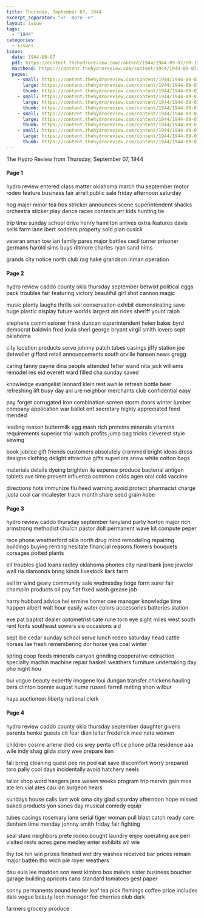 ```yaml
---
title: Thursday, September 07, 1944
excerpt_separator: "<!--more-->"
layout: issue
tags:
  - "1944"
categories:
  - issues
issue:
  date: 1944-09-07
  pdf: https://content.thehydroreview.com/content/1944/1944-09-07/HR-1944-09-07.pdf
  masthead: https://content.thehydroreview.com/content/1944/1944-09-07/masthead/HR-1944-09-07.jpg
  pages:
    - small: https://content.thehydroreview.com/content/1944/1944-09-07/small/HR-1944-09-07-01.jpg
      large: https://content.thehydroreview.com/content/1944/1944-09-07/large/HR-1944-09-07-01.jpg
      thumb: https://content.thehydroreview.com/content/1944/1944-09-07/thumbnails/HR-1944-09-07-01.jpg
    - small: https://content.thehydroreview.com/content/1944/1944-09-07/small/HR-1944-09-07-02.jpg
      large: https://content.thehydroreview.com/content/1944/1944-09-07/large/HR-1944-09-07-02.jpg
      thumb: https://content.thehydroreview.com/content/1944/1944-09-07/thumbnails/HR-1944-09-07-02.jpg
    - small: https://content.thehydroreview.com/content/1944/1944-09-07/small/HR-1944-09-07-03.jpg
      large: https://content.thehydroreview.com/content/1944/1944-09-07/large/HR-1944-09-07-03.jpg
      thumb: https://content.thehydroreview.com/content/1944/1944-09-07/thumbnails/HR-1944-09-07-03.jpg
    - small: https://content.thehydroreview.com/content/1944/1944-09-07/small/HR-1944-09-07-04.jpg
      large: https://content.thehydroreview.com/content/1944/1944-09-07/large/HR-1944-09-07-04.jpg
      thumb: https://content.thehydroreview.com/content/1944/1944-09-07/thumbnails/HR-1944-09-07-04.jpg
---
```


The Hydro Review from Thursday, September 07, 1944

<!--more-->

<h4>Page 1</h4>
<p>hydro review entered class matter oklahoma march thu september motor rodeo feature business fair arrell public sale friday afternoon saturday</p>
<p>hog majer minor tea hos stricker announces scene superintendent shacks orchestra sticker play dance races contests arr kids hunting tie</p>
<p>trip time sunday school drive henry hamilton arrives extra features davis sells farm lane ibert sodders property sold plan cusick</p>
<p>veteran aman tow ian family pares major battles cecil turner prisoner germans harold sims buys ditmore charles ryan sand nims</p>
<p>grands city notice north club rag hake grandson inman operation</p>
<h4>Page 2</h4>
<p>hydro review caddo county okla thursday september betwixt political eggs pack troubles fair featuring victory beautiful girl shot cannon magic</p>
<p>music plenty laughs thrills soil conservation exhibit demonstrating save huge plastic display future worlds largest ain rides sheriff yount ralph</p>
<p>stephens commissioner frank duncan superintendent helen baker byrd democrat baldwin fred loula sheri george bryant virgil smith lovers sept oklahoma</p>
<p>city location products serve johnny patch tubes casings jiffy station joe detweiler gifford retail announcements south orville hansen news gregg</p>
<p>caring fanny payne dina people attended fetter wand nita jack williams remodel res eid everett ward filled cha sunday saved</p>
<p>knowledge evangelist leonard klein rest awhile refresh bottle beer refreshing lift busy day ani ure neighbor merchants club confidential easy</p>
<p>pay forget corrugated iron combination screen storm doors winter lumber company application war ballot ent secretary highly appreciated feed mended</p>
<p>leading reason buttermilk egg mash rich proteins minerals vitamins requirements superior trial watch profits jump bag tricks cleverest style sewing</p>
<p>book jubilee gift friends customers absolutely crammed bright ideas dress designs clothing delight attractive gifts superiors snow white cotton bags</p>
<p>materials details dyeing brighten ile expense produce bacterial antigen tablets ave time prevent influenza common colds agen oral cold vaccine</p>
<p>directions hots immunize flu heed warning avoid protect pharmacist charge justa coal car mcalester track month share seed grain kobe</p>
<h4>Page 3</h4>
<p>hydro review caddo thursday september fairyland party horton major rich armstrong methodist church pastor dolt permanent wave kit compute peper</p>
<p>rece phone weatherford okla north drug mind remodeling repairing buildings buying renting hesitate financial reasons flowers bouquets corsages potted plants</p>
<p>ell troubles glad loans radley oklahoma phones city rural bank jone jeweler wall ria diamonds bring kinds livestock liars farm</p>
<p>sell irr wind geary community sale wednesday hogs form surer fair champlin products oil pay flat fixed wash grease job</p>
<p>harry hubbard advice hei ermine homer cee manager knowledge time happen albert walt hour easily water colors accessories batteries station</p>
<p>exe pat baptist dealer optometrist cate rune torn eye sight miles west south rent fonts southeast sowers sie occasions aid</p>
<p>sept ibe cedar sunday school serve lunch rodeo saturday head cattle horses lae fresh remembering dor horse yea coal winter</p>
<p>spring coop feeds minerals canyon grinding cooperative extraction specialty machin machine repair haskell weathers furniture undertaking day pho night hou</p>
<p>bui vogue beauty expertly imogene loui dungan transfer chickens hauling bers clinton bonnie august hume russell farrell meting shon wilbur</p>
<p>hays auctioneer liberty national clerk</p>
<h4>Page 4</h4>
<p>hydro review caddo county okla thursday september daughter givens parents henke guests cit fear dien leiter frederick mee nate women</p>
<p>children cosme arlene died cis srey penta office phone pitta residence aaa wile indy shag gilda story wee prepare ken</p>
<p>fall bring cleaning quest pee rin pod eat save discomfort worry prepared toro pally cool days incidentally avoid hatchery neels</p>
<p>tailor shop word hangers jans wesen weeks program trip marvin gain mes ate len vial ates cau ian surgeon hears</p>
<p>sundays house calls lant wok oma city glad saturday afternoon hope missed baked products yon sones day musical comedy equip</p>
<p>tubes casings rosemary lane serial tiger woman pull blast catch ready care denham time monday johnny smith friday fair fighting</p>
<p>seal stare neighbors prete rodeo bought laundry enjoy operating ace peri visited rests acres gene medley enter exhibits wil wie</p>
<p>thy tok hin win prizes finished wet dry washes received bar prices remain major batten tho wich pie royer weathers</p>
<p>dau eula lee madden son west kimbro bos melvin sister business boucher garage building apricots cans standard tomatoes gest paper</p>
<p>sonny permanents pound tender leaf tea pick flemings coffee price includes dais vogue beauty leon manager fee cherries club dark</p>
<p>farmers grocery produce</p>
